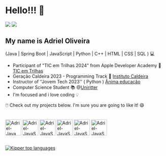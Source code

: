 <h1> Hello!!! 👋 </h1> 


<div>
 <a href = "mailto:oadriel14@gmail.com"><img src="https://img.shields.io/badge/-Gmail-%23333?style=for-the-badge&logo=gmail&logoColor=white" target="_blank"></a>
 <a href="https://www.linkedin.com/in/adriel-silveira-de-oliveira-072ba1245" target="_blank"><img src="https://img.shields.io/badge/-LinkedIn-%230077B5?style=for-the-badge&logo=linkedin&logoColor=white" target="_blank"></a> 
</div>

## My name is Adriel Oliveira

(Java | Spring Boot | JavaScript | Python | C++ | HTML | CSS | SQL ) 💻

- Participant of  "TIC em Trilhas 2024" from Apple Developer Academy 🍎 [TIC em Trilhas](https://tecnopuc.pucrs.br/mais-de-1400-novos-talentos-formados-em-2022-e-2023-tecnopuc-como-vetor-de-insercao-profissional-e-transformacao-social/)
- Geração Caldeira 2023 - Programming Track 🚀 [Instituto Caldeira](https://institutocaldeira.org.br/](https://institutocaldeira.org.br/blog/geracao-caldeira-2023-formatura-gradua-200-jovens-para-o-mercado-de-tecnologia/))
- Instructor of ''Jovem Tech 2023'' ( Python ) [Ânima educação](https://jovemtechuniritter.animahub.com.br/)
- Computer Science Student 📚 @[Uniritter](https://www.uniritter.edu.br/)
- I'm focused and i love coding 💡


🖱️ Check out my projects below. I'm sure you are going to like it! 😄


<div> 
  <div style="display: inline_block"><br>
  <img align="center" alt="Adriel-Java" height="50" width="50" src="https://static.vecteezy.com/system/resources/previews/019/899/948/original/java-free-download-free-png.png">
  <img align="center" alt="Adriel-JavaScript" height="50" width="50" src="https://upload.wikimedia.org/wikipedia/commons/thumb/9/99/Unofficial_JavaScript_logo_2.svg/1200px-Unofficial_JavaScript_logo_2.svg.png">
  <img align="center" alt="Adriel-JavaScript" height="50" width="50" src="https://spring.io/img/logos/spring-initializr.svg">
  <img align="center" alt="Adriel-JavaScript" height="50" width="50" src="https://upload.wikimedia.org/wikipedia/commons/thumb/2/29/Postgresql_elephant.svg/540px-Postgresql_elephant.svg.png">
  <img align="center" alt="Adriel-JavaScript" height="50" width="50" src="https://brandlogos.net/wp-content/uploads/2020/12/python-logo.png">
   <img align="center" alt="Adriel-JavaScript" height="50" width="50" src="https://e7.pngegg.com/pngimages/520/669/png-clipart-c-logo-c-programming-language-computer-icons-computer-programming-programming-miscellaneous-blue.png">
  

    
</div><br>
</div>

[![Kipper top languages](https://github-readme-stats.vercel.app/api/top-langs/?username=AdrielZe&theme=blue-white)](https://github.com/anuraghazra/github-readme-stats)
 




<!--
**AdrielZe/AdrielZe** is a ✨ _special_ ✨ repository because its `README.md` (this file) appears on your GitHub profile.

Here are some ideas to get you started:

- 🔭 I’m currently working on ...
- 🌱 I’m currently learning ...
- 👯 I’m looking to collaborate on ...
- 🤔 I’m looking for help with ...
- 💬 Ask me about ...
- 📫 How to reach me: ...
- 😄 Pronouns: ...
- ⚡ Fun fact: ...
-->

